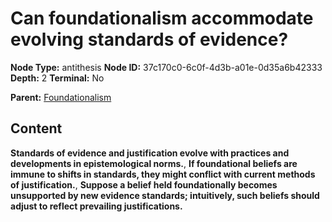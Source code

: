 # Can foundationalism accommodate evolving standards of evidence?

**Node Type:** antithesis
**Node ID:** 37c170c0-6c0f-4d3b-a01e-0d35a6b42333
**Depth:** 2
**Terminal:** No

**Parent:** [Foundationalism](foundationalism.md)

## Content

**Standards of evidence and justification evolve with practices and developments in epistemological norms.**, **If foundational beliefs are immune to shifts in standards, they might conflict with current methods of justification.**, **Suppose a belief held foundationally becomes unsupported by new evidence standards; intuitively, such beliefs should adjust to reflect prevailing justifications.**
